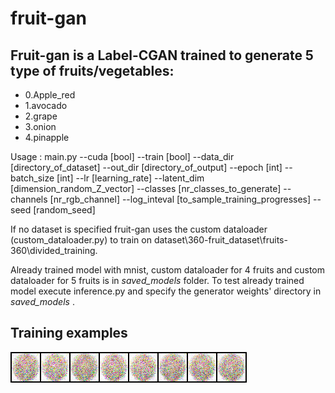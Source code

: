 # fruit-gan

## Fruit-gan is a Label-CGAN trained to generate 5 type of fruits/vegetables: 

- 0.Apple_red
- 1.avocado
- 2.grape
- 3.onion
- 4.pinapple

Usage : main.py --cuda [bool] --train [bool] --data_dir [directory_of_dataset] --out_dir [directory_of_output] --epoch [int] --batch_size [int] --lr [learning_rate] --latent_dim [dimension_random_Z_vector] --classes [nr_classes_to_generate] --channels [nr_rgb_channel] --log_inteval [to_sample_training_progresses]  --seed [random_seed]
  
If no dataset is specified fruit-gan uses the custom dataloader (custom_dataloader.py) to train on dataset\360-fruit_dataset\fruits-360\divided_training.
  
Already trained model with mnist, custom dataloader for 4 fruits and custom dataloader for 5 fruits is in *saved_models* folder.
To test already trained model execute inference.py and specify the generator weights' directory in *saved_models* .

## Training examples
  
![Alt text](gif\rgb_fruit.gif)
